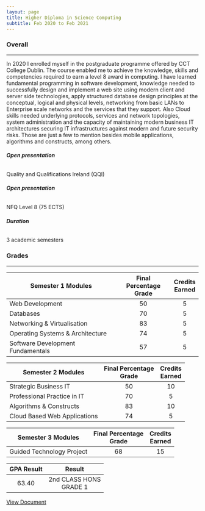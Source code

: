 ```yaml
---
layout: page
title: Higher Diploma in Science Computing
subtitle: Feb 2020 to Feb 2021
---
```


### **Overall** 

------

In 2020 I enrolled myself in the postgraduate programme offered by CCT College Dublin. The course enabled me to achieve the knowledge, skills and competencies required to earn a level 8 award in computing. I have learned fundamental programming in software development, knowledge needed to successfully design and implement a web site using modern client and server side technologies, apply structured database design principles at the conceptual, logical and physical levels, networking from basic LANs to Enterprise scale networks and the services that they support. Also Cloud skills needed underlying protocols, services and network topologies, system administration and the capacity of maintaining modern business IT architectures securing IT infrastructures against modern and future security risks. Those are just a few to mention besides mobile applications, algorithms and constructs, among others. 



###### **Open presentation**

Quality and Qualifications Ireland (QQI)

###### **Open presentation**

NFQ Level 8 (75 ECTS)

###### **Duration**

3 academic semesters



### **Grades**

------



| Semester 1 Modules                | Final Percentage<br />Grade | Credits<br />Earned |
| --------------------------------- | :-------------------------: | :-----------------: |
| Web Development                   |             50              |          5          |
| Databases                         |             70              |          5          |
| Networking & Virtualisation       |             83              |          5          |
| Operating Systems & Architecture  |             74              |          5          |
| Software Development Fundamentals |             57              |          5          |



| Semester 2 Modules           | Final Percentage<br />Grade | Credits<br />Earned |
| ---------------------------- | :-------------------------: | :-----------------: |
| Strategic Business IT        |             50              |         10          |
| Professional Practice in IT  |             70              |          5          |
| Algorithms & Constructs      |             83              |         10          |
| Cloud Based Web Applications |             74              |          5          |



| Semester 3 Modules        | Final Percentage<br />Grade | Credits<br />Earned |
| ------------------------- | :-------------------------: | :-----------------: |
| Guided Technology Project |             68              |         15          |



| GPA Result |           Result            |
| :--------: | :-------------------------: |
|   63.40    | 2nd CLASS HONS<br />GRADE 1 |

<a href ="https://raw.githubusercontent.com/borgesdesa/borgesdesa.github.io/master/assets/img/grades.jpg" target="_blank">View Document</a>

